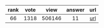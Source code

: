 
| rank | vote | view | answer | url |
|:-:|:-:|:-:|:-:|:-:|
|66|1318|506146|11| [url](http://stackoverflow.com/questions/12179271/meaning-of-classmethod-and-staticmethod-for-beginner) |
